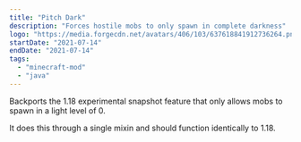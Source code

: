 ```yaml
---
title: "Pitch Dark"
description: "Forces hostile mobs to only spawn in complete darkness"
logo: "https://media.forgecdn.net/avatars/406/103/637618841912736264.png"
startDate: "2021-07-14"
endDate: "2021-07-14"
tags:
  - "minecraft-mod"
  - "java"
---
```


Backports the 1.18 experimental snapshot feature that only allows mobs to spawn in a light level of 0.

It does this through a single mixin and should function identically to 1.18.
